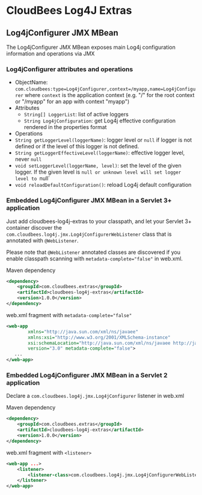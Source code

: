 # CloudBees Log4J Extras

## Log4jConfigurer JMX MBean

The Log4jConfigurer JMX MBean exposes main Log4j configuration information and operations via JMX

### Log4jConfigurer attributes and operations

* ObjectName: `com.cloudbees:type=Log4jConfigurer,context=/myapp,name=Log4jConfigurer` where `context` is the application context (e.g. "/" for the root context or "/myapp" for an app with context "myapp")
* Attributes
  * `String[] LoggerList`: list of active loggers
  * `String Log4jConfiguration`: get Log4j effective configuration rendered in the properties format
* Operations
 * `String getLoggerLevel(loggerName)`: logger level or `null` if logger is not defined or if the level of this logger is not defined.
 * `String getLoggerEffectiveLevel(loggerName)`: effective logger level, never `null`
 * `void setLoggerLevel(loggerName, level)`: set the level of the given logger. If the given level is `null or unknown level will set logger level to `null`
 * `void reloadDefaultConfiguration()`: reload Log4j default configuration

### Embedded Log4jConfigurer JMX MBean in a Servlet 3+ application

Just add cloudbees-log4j-extras to your classpath, and let your Servlet 3+ container discover the
`com.cloudbees.log4j.jmx.Log4jConfigurerWebListener` class that is annotated with `@WebListener`.

Please note that `@WebListener` annotated classes are discovered if you enable classpath scanning with `metadata-complete="false"`
in web.xml.


Maven dependency

```xml
<dependency>
    <groupId>com.cloudbees.extras</groupId>
    <artifactId>cloudbees-log4j-extras</artifactId>
    <version>1.0.0</version>
</dependency>
```

web.xml fragment with `metadata-complete="false"`

```xml
<web-app
        xmlns="http://java.sun.com/xml/ns/javaee"
        xmlns:xsi="http://www.w3.org/2001/XMLSchema-instance"
        xsi:schemaLocation="http://java.sun.com/xml/ns/javaee http://java.sun.com/xml/ns/javaee/web-app_3_0.xsd"
        version="3.0" metadata-complete="false">
   ...
</web-app>
```

### Embedded Log4jConfigurer JMX MBean in a Servlet 2 application

Declare a `com.cloudbees.log4j.jmx.Log4jConfigurer` listener in web.xml

Maven dependency

```xml
<dependency>
    <groupId>com.cloudbees.extras</groupId>
    <artifactId>cloudbees-log4j-extras</artifactId>
    <version>1.0.0</version>
</dependency>
```

web.xml fragment with `<listener>`

```xml
<web-app ...>
    <listener>
        <listener-class>com.cloudbees.log4j.jmx.Log4jConfigurerWebListener</listener-class>
    </listener>
</web-app>
```
